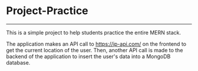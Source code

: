 # Project-Practice

---

This is a simple project to help students practice the 
entire MERN stack.

The application makes an API call to https://ip-api.com/
on the frontend to get the current location of the user. 
Then, another API call is made to the backend of 
the application to insert the user's data into a 
MongoDB database.
